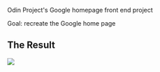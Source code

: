 Odin Project's Google homepage front end project
<p>Goal: recreate the Google home page</p>

<h2>The Result</h2>
<img src="https://i.gyazo.com/194a3bc9c0614519a37074fdc2d518ba.gif">
